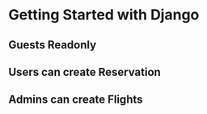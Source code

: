 # Getting Started with Django

## Guests Readonly

## Users can create Reservation

## Admins can create Flights
